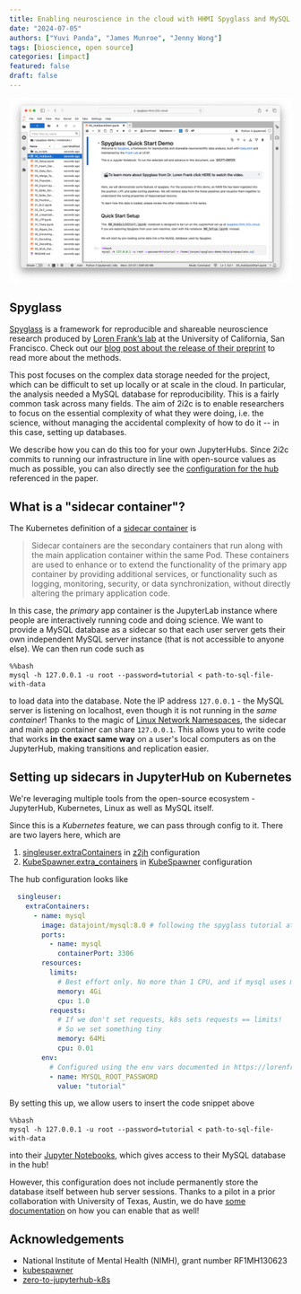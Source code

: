 ```yaml
---
title: Enabling neuroscience in the cloud with HHMI Spyglass and MySQL on JupyterHub
date: "2024-07-05"
authors: ["Yuvi Panda", "James Munroe", "Jenny Wong"]
tags: [bioscience, open source]
categories: [impact]
featured: false
draft: false
---
```


![HHMI Spyglass tutorial](featured.png "The [HHMI Spyglass tutorial](https://spyglass.hhmi.2i2c.cloud/)")

## Spyglass

[Spyglass](https://github.com/LorenFrankLab/spyglass) is a framework for reproducible and shareable neuroscience research produced by [Loren Frank’s lab](https://github.com/LorenFrankLab) at the University of California, San Francisco. Check out our [blog post about the release of their preprint](../hhmi-spyglass/index.md) to read more about the methods.

This post focuses on the complex data storage needed for the project, which can be difficult to set up locally or at scale in the cloud. In particular, the analysis needed a MySQL database for reproducibility. This is a fairly common task across many fields. The aim of 2i2c is to enable researchers to focus on the essential complexity of what they were doing, i.e. the science, without managing the accidental complexity of how to do it -- in this case, setting up databases.

We describe how you can do this too for your own JupyterHubs. Since 2i2c commits to running our infrastructure in line with open-source values as much as possible, you can also directly see the [configuration for the hub](https://github.com/2i2c-org/infrastructure/blob/99071c38712ef8e6bed6609117ca4b894b89ae5c/config/clusters/hhmi/spyglass.values.yaml#L76) referenced in the paper.

## What is a "sidecar container"?

The Kubernetes definition of a [sidecar container](https://kubernetes.io/docs/concepts/workloads/pods/sidecar-containers/) is

> Sidecar containers are the secondary containers that run along with the main application container within the same Pod. These containers are used to enhance or to extend the functionality of the primary app container by providing additional services, or functionality such as logging, monitoring, security, or data synchronization, without directly altering the primary application code.

In this case, the *primary* app container is the JupyterLab instance where people are interactively running code and doing science. We want to provide a MySQL database as a sidecar so that each user server gets their own independent MySQL server instance (that is not accessible to anyone else). We can then run code such as

```
%%bash
mysql -h 127.0.0.1 -u root --password=tutorial < path-to-sql-file-with-data
```

to load data into the database. Note the IP address `127.0.0.1` - the MySQL server is listening on localhost, even though it is not running in the *same container*! Thanks to the magic of [Linux Network Namespaces](https://lwn.net/Articles/580893/), the sidecar and main app container can share `127.0.0.1`. This allows you to write code that works **in the exact same way** on a user's local computers as on the JupyterHub, making transitions and replication easier.

## Setting up sidecars in JupyterHub on Kubernetes

We're leveraging multiple tools from the open-source ecosystem - JupyterHub, Kubernetes, Linux as well as MySQL itself.

Since this is a *Kubernetes* feature, we can pass through config to it. There are
two layers here, which are

1. [singleuser.extraContainers](https://z2jh.jupyter.org/en/latest/resources/reference.html#singleuser-extracontainers) in [z2jh](https://z2jh.jupyter.org/en/stable/) configuration
2. [KubeSpawner.extra_containers](https://jupyterhub-kubespawner.readthedocs.io/en/latest/spawner.html#kubespawner.KubeSpawner.extra_containers) in [KubeSpawner](https://jupyterhub-kubespawner.readthedocs.io/en/latest/spawner.html) configuration

The hub configuration looks like

```yaml
  singleuser:
    extraContainers:
      - name: mysql
        image: datajoint/mysql:8.0 # following the spyglass tutorial at https://lorenfranklab.github.io/spyglass/latest/notebooks/00_Setup/#existing-database
        ports:
          - name: mysql
            containerPort: 3306
        resources:
          limits:
            # Best effort only. No more than 1 CPU, and if mysql uses more than 4G, restart it
            memory: 4Gi
            cpu: 1.0
          requests:
            # If we don't set requests, k8s sets requests == limits!
            # So we set something tiny
            memory: 64Mi
            cpu: 0.01
        env:
          # Configured using the env vars documented in https://lorenfranklab.github.io/spyglass/latest/notebooks/00_Setup/#existing-database
          - name: MYSQL_ROOT_PASSWORD
            value: "tutorial"
```

By setting this up, we allow users to insert the code snippet above

```
%%bash
mysql -h 127.0.0.1 -u root --password=tutorial < path-to-sql-file-with-data
```

into their [Jupyter Notebooks](https://github.com/LorenFrankLab/spyglass-demo/blob/main/notebooks/00_HubQuickStart.ipynb), which gives access to their MySQL database in the hub!

However, this configuration does not include permanently store the database itself between hub server sessions. Thanks to a pilot in a prior collaboration with University of Texas, Austin, we do have [some documentation](https://github.com/2i2c-org/infrastructure/blob/main/docs/howto/features/per-user-db.md) on how you can enable that as well!

## Acknowledgements

- National Institute of Mental Health (NIMH), grant number RF1MH130623
- [kubespawner](https://github.com/jupyterhub/kubespawner)
- [zero-to-jupyterhub-k8s](https://github.com/jupyterhub/zero-to-jupyterhub-k8s/)
